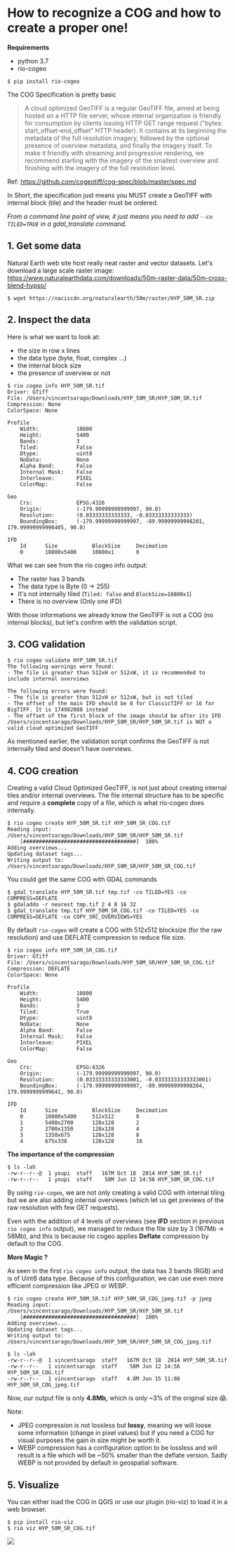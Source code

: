 
# How to recognize a COG and how to create a proper one!

**Requirements**

- python 3.7
- rio-cogeo

`$ pip install rio-cogeo`

The COG Specification is pretty basic

> A cloud optimized GeoTIFF is a regular GeoTIFF file, aimed at being hosted on a HTTP file server, whose internal organization is friendly for consumption by clients issuing HTTP GET range request ("bytes: start_offset-end_offset" HTTP header).
> It contains at its beginning the metadata of the full resolution imagery, followed by the optional presence of overview metadata, and finally the imagery itself. To make it friendly with streaming and progressive rendering, we recommend starting with the imagery of the smallest overview and finishing with the imagery of the full resolution level.

Ref: https://github.com/cogeotiff/cog-spec/blob/master/spec.md

In Short, the specification just means you MUST create a GeoTIFF with internal block (tile) and the header must be ordered.

*From a command line point of view, it just means you need to add `--co TILED=TRUE` in a gdal_translate command.*

## 1. Get some data

Natural Earth web site host really neat raster and vector datasets. Let's download a large scale raster image: https://www.naturalearthdata.com/downloads/50m-raster-data/50m-cross-blend-hypso/


    $ wget https://naciscdn.org/naturalearth/50m/raster/HYP_50M_SR.zip
## 2. Inspect the data

Here is what we want to look at:

- the size in row x lines
- the data type (byte, float, complex …)
- the internal block size
- the presence of overview or not

```
$ rio cogeo info HYP_50M_SR.tif
Driver: GTiff
File: /Users/vincentsarago/Downloads/HYP_50M_SR/HYP_50M_SR.tif
Compression: None
ColorSpace: None

Profile
    Width:            10800
    Height:           5400
    Bands:            3
    Tiled:            False
    Dtype:            uint8
    NoData:           None
    Alpha Band:       False
    Internal Mask:    False
    Interleave:       PIXEL
    ColorMap:         False

Geo
    Crs:              EPSG:4326
    Origin:           (-179.99999999999997, 90.0)
    Resolution:       (0.03333333333333, -0.03333333333333)
    BoundingBox:      (-179.99999999999997, -89.99999999998201, 179.99999999996405, 90.0)

IFD
    Id      Size           BlockSize     Decimation
    0       10800x5400     10800x1       0
```

What we can see from the rio cogeo info output:

- The raster has 3 bands
- The data type is Byte (0 → 255)
- It's not internally tiled (`Tiled: false` and `BlockSize=10800x1`)
- There is no overview (Only one IFD)

With those informations we already know the GeoTIFF is not a COG (no internal blocks), but let's confirm with the validation script.

## 3. COG validation

```
$ rio cogeo validate HYP_50M_SR.tif
The following warnings were found:
- The file is greater than 512xH or 512xW, it is recommended to include internal overviews

The following errors were found:
- The file is greater than 512xH or 512xW, but is not tiled
- The offset of the main IFD should be 8 for ClassicTIFF or 16 for BigTIFF. It is 174982088 instead
- The offset of the first block of the image should be after its IFD
/Users/vincentsarago/Downloads/HYP_50M_SR/HYP_50M_SR.tif is NOT a valid cloud optimized GeoTIFF
```

As mentioned earlier, the validation script confirms the GeoTIFF is not internally tiled and doesn't have overviews.

## 4. COG creation

Creating a valid Cloud Optimized GeoTIFF, is not just about creating internal tiles and/or internal overviews. The file internal structure has to be specific and require a **complete** copy of a file, which is what rio-cogeo does internally.

```
$ rio cogeo create HYP_50M_SR.tif HYP_50M_SR_COG.tif
Reading input: /Users/vincentsarago/Downloads/HYP_50M_SR/HYP_50M_SR.tif
    [####################################]  100%
Adding overviews...
Updating dataset tags...
Writing output to: /Users/vincentsarago/Downloads/HYP_50M_SR/HYP_50M_SR_COG.tif
```

You could get the same COG with GDAL commands

```
$ gdal_translate HYP_50M_SR.tif tmp.tif -co TILED=YES -co COMPRESS=DEFLATE
$ gdaladdo -r nearest tmp.tif 2 4 8 16 32
$ gdal_translate tmp.tif HYP_50M_SR_COG.tif -co TILED=YES -co COMPRESS=DEFLATE -co COPY_SRC_OVERVIEWS=YES
```

By default `rio-cogeo` will create a COG with 512x512 blocksize (for the raw resolution) and use DEFLATE compression to reduce file size.

```
$ rio cogeo info HYP_50M_SR_COG.tif
Driver: GTiff
File: /Users/vincentsarago/Downloads/HYP_50M_SR/HYP_50M_SR_COG.tif
Compression: DEFLATE
ColorSpace: None

Profile
    Width:            10800
    Height:           5400
    Bands:            3
    Tiled:            True
    Dtype:            uint8
    NoData:           None
    Alpha Band:       False
    Internal Mask:    False
    Interleave:       PIXEL
    ColorMap:         False

Geo
    Crs:              EPSG:4326
    Origin:           (-179.99999999999997, 90.0)
    Resolution:       (0.03333333333333001, -0.03333333333333001)
    BoundingBox:      (-179.99999999999997, -89.99999999998204, 179.9999999999641, 90.0)

IFD
    Id      Size           BlockSize     Decimation
    0       10800x5400     512x512       0
    1       5400x2700      128x128       2
    2       2700x1350      128x128       4
    3       1350x675       128x128       8
    4       675x338        128x128       16
```

**The importance of the compression**

```
$ ls -lah
-rw-r--r--@  1 youpi  staff   167M Oct 18  2014 HYP_50M_SR.tif
-rw-r--r--   1 youpi  staff    58M Jun 12 14:56 HYP_50M_SR_COG.tif
```


By using `rio-cogeo`, we are not only creating a valid COG with internal tiling but we are also adding internal overviews (which let us get previews of the raw resolution with few GET requests).

Even with the addition of 4 levels of overviews (see **IFD** section in previous  `rio cogeo info` output), we managed to reduce the file size by 3 (167Mb → 58Mb), and this is because rio cogeo applies **Deflate** compression by default to the COG.

**More Magic ?**

As seen in the first `rio cogeo info` output, the data has 3 bands (RGB) and is of Uint8 data type. Because of this configuration, we can use even more efficient compression like JPEG or WEBP.

```
$ rio cogeo create HYP_50M_SR.tif HYP_50M_SR_COG_jpeg.tif -p jpeg
Reading input: /Users/vincentsarago/Downloads/HYP_50M_SR/HYP_50M_SR.tif
    [####################################]  100%
Adding overviews...
Updating dataset tags...
Writing output to: /Users/vincentsarago/Downloads/HYP_50M_SR/HYP_50M_SR_COG_jpeg.tif

$ ls -lah
-rw-r--r--@  1 vincentsarago  staff   167M Oct 18  2014 HYP_50M_SR.tif
-rw-r--r--   1 vincentsarago  staff    58M Jun 12 14:56 HYP_50M_SR_COG.tif
-rw-r--r--   1 vincentsarago  staff   4.8M Jun 15 11:08 HYP_50M_SR_COG_jpeg.tif
```

Now, our output file is only **4.8Mb,** which is only ~3% of the original size 😱.

Note:

- JPEG compression is not lossless but **lossy**, meaning we will loose some information (change in pixel values) but if you need a COG for visual purposes the gain in size might be worth it.
- WEBP compression has a configuration option to be lossless and will result is a file which will be ~50% smaller than the deflate version. Sadly WEBP is not provided by default in geospatial software.

## 5. Visualize

You can either load the COG in QGIS or use our plugin (rio-viz) to load it in a web browser.

```
$ pip install rio-viz
$ rio viz HYP_50M_SR_COG.tif
```

![](https://user-images.githubusercontent.com/10407788/84684622-ea130100-af06-11ea-8e13-e9d27fc43afc.png)
